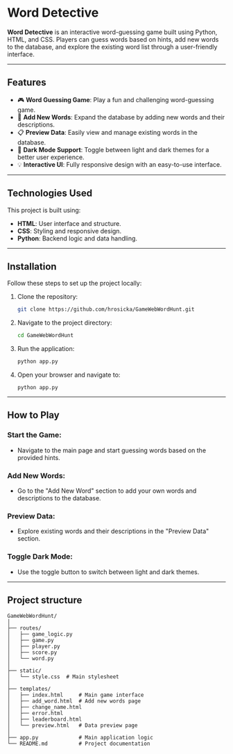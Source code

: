 # Word Detective

**Word Detective** is an interactive word-guessing game built using Python, HTML, and CSS. Players can guess words based on hints, add new words to the database, and explore the existing word list through a user-friendly interface.

---

## Features

- 🎮 **Word Guessing Game**: Play a fun and challenging word-guessing game.
- 📝 **Add New Words**: Expand the database by adding new words and their descriptions.
- 📋 **Preview Data**: Easily view and manage existing words in the database.
- 🌙 **Dark Mode Support**: Toggle between light and dark themes for a better user experience.
- 💡 **Interactive UI**: Fully responsive design with an easy-to-use interface.

---

## Technologies Used

This project is built using:

- **HTML**: User interface and structure.
- **CSS**: Styling and responsive design.
- **Python**: Backend logic and data handling.

---

## Installation

Follow these steps to set up the project locally:

1. Clone the repository:
   ```bash
   git clone https://github.com/hrosicka/GameWebWordHunt.git
   ```
   
2. Navigate to the project directory:
   ```bash
   cd GameWebWordHunt
   ```
   
3. Run the application:
   ```bash
   python app.py
   ```
   
4. Open your browser and navigate to:
   ```Code
   python app.py
   ```
---

## How to Play
### Start the Game:
- Navigate to the main page and start guessing words based on the provided hints.
  
### Add New Words:
- Go to the "Add New Word" section to add your own words and descriptions to the database.

### Preview Data:
- Explore existing words and their descriptions in the "Preview Data" section.

### Toggle Dark Mode:
- Use the toggle button to switch between light and dark themes.

---

## Project structure
```Code
GameWebWordHunt/
│
├── routes/
│   ├── game_logic.py
│   ├── game.py
│   ├── player.py
│   ├── score.py
│   └── word.py
│ 
├── static/
│   └── style.css  # Main stylesheet
│
├── templates/
│   ├── index.html     # Main game interface
│   ├── add_word.html  # Add new words page
│   ├── change_name.html
│   ├── error.html
│   ├── leaderboard.html
│   └── preview.html   # Data preview page
│ 
├── app.py             # Main application logic
└── README.md          # Project documentation
```
